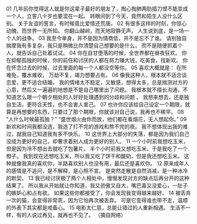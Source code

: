 01
几年前你觉得这人就是你这辈子最好的朋友了，掏心掏肺两肋插刀恨不能变成一个人，立誓八十岁也要混在一起。
转眼间到了今天，竟然和陌生人没什么区别。
关于友谊的誓言，有时候竟比爱情还荒唐。
02
有很多这样的时刻，你惊心动魄，而世界一无所知。
你翻山越岭，而天地寂静无声。
人生说到底，是一场一个人的战争。
03
我至今单身，并不是因为情商低，并不是忘不了谁。
请别独自揣摩我有多复杂，我只是稍微比你清楚自己想要的是什么，
而不是随便抓着个人，就告诉自己处着试试。
04
你在自甘堕落的时候，全世界都在昼夜狂欢。
你在抑郁孤独的时候，你的前任和讨厌的人都在努力赚大钱，吃美食，找新欢。
你在怀念过去的时候，过去里面的每一个人都没空等你。
05
喜欢大概就是：
在所难免，覆水难收， 万劫不复，竭力想要占有。
06
像我这种人，根本就不适合谈恋爱，更不适合结婚。
我的情绪太不稳定，又敏感，想得太多，总是揣测对方的心意，然后又一遍遍的地想是不是自己哪里出了问题。
我根本就不擅长沟通，不知道怎么跟一个朝夕相处的人好好处理遇到的分歧和问题 。
我想来想去，还是独自生活，更符合天性，也不会害人害己。
07
也许你应该给自己设定一个期限，就算是再想要的东西，只要过了那个期限，你就该对自己说，我再也不稀罕。
08
“人什么时候最孤独？”
“盛世烟火由你而放，他们都在看烟花，无人想起你。”
09
新欢和时间我都没选，我选了打不完的游戏和熬不完的夜。
我不想体现出我的难过，就我自己知道我有多不快乐。
10
这世界上大部分的失落，都是因为我们自己没成为更好的自己，却奢求着别人成为更好的别人。
11
一个小时前我想吃玉米，但是因为冷不想出去就吃了包薯片。
半个小时前我又想吃玉米，于是我吃了一个橙子。
我到现在还想吃玉米，所以我又吃了饼干和酸奶，但是我还想吃玉米。
这种就像我真的喜欢你，半路喜欢别人也没有用，最后还是喜欢你。
12
原来成年人的感情是不追问，是不解释，是心照不宣。
是突然走散是自然消减，是一种冰冷的默契。
13
我已经讨厌极了两个人相处中，慢慢发现对方的缺点后再分开的这种结果了。
所以我从开始就让你知道，我又骄傲又自大，嘴巴毒又没爱心，一肚子的嫉妒心和占有欲。
如果这些你都接受了，你会发现我变得越来越好。
14
被丢弃一次的猫，会变得非常乖，因为它怕再次被丢弃。
可是它变得谁也带不走，温顺的外表下其实都是戒备心。
15
电影太仁慈，总能让错过的人重新相遇。
生活不一样，有的人说过再见，就再也不见了。
（摘自网络）